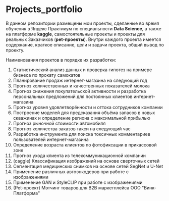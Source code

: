 # Projects_portfolio
В данном репозитории размещены мои проекты, сделанные во время обучения в Яндекс Практикум по специальности **Data Science**, а также на платформе **kaggle**, самостоятельные проекты и проекты для реальных Заказчиков (**pet-проекты**).
Внутри каждого проекта имеется содержание, краткое описание, цели и задачи проекта, общий вывод по проекту. 

Наименования проектов в порядке их разработки:
1. Статистический анализ данных и проверка гипотез на примере бизнеса по прокату самокатов
2. Планирование продаж интернет-магазина на следующий год
3. Прогноз количественных и качественных показателей молока
4. Прогноз снижения покупательской активности и разработка персональных предложений для постоянных клиентов интернет-магазина
5. Прогноз уровня удовлетворённости и оттока сотрудников компании
6. Построение моделей для предсказания объёма запасов в новых скважинах и определение региона с максимальной прибылью
7. Прогноз рыночной стоимости автомобиля
8. Прогноз количества заказов такси на следующий час
9. Разработка инструмента для поиска токсичных комментариев пользователей интернет-магазина
10. Определение возраста клиентов по фотофиксации в прикассовой зоне
11. Прогноз ухода клиента из телекоммуникационной компании
12. (caggle) Классификация изображений на основе сверточных сетей
13. Сегментация медицинских снимков на основе сетей SegNet и U-Net
14. Применение различных автоэнкодеров при работе с изображениями
15. Применение GAN и StyleCLIP при работе с изображениями
16. (Pet-проект) Мэтчинг товаров для B2B маркетплейса ООО "Винк-Платформа"
